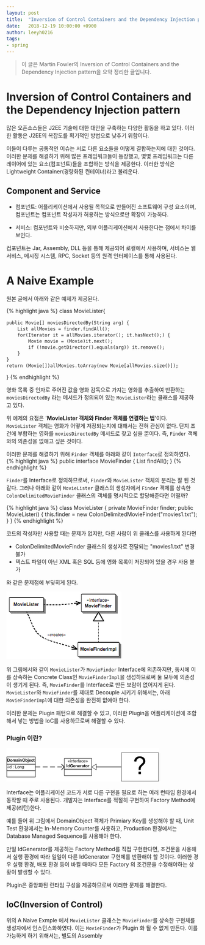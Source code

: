 ```yaml
---
layout: post
title:  "Inversion of Control Containers and the Dependency Injection pattern"
date:   2018-12-19 10:00:00 +0900
author: leeyh0216
tags:
- spring
---
```


> 이 글은 Martin Fowler의 Inversion of Control Containers and the Dependency Injection pattern을 요약 정리한 글입니다.

# Inversion of Control Containers and the Dependency Injection pattern

많은 오픈소스들은 J2EE 기술에 대한 대안을 구축하는 다양한 활동을 하고 있다. 이러한 활동은 J2EE의 복잡도를 획기적인 방법으로 낮추기 위함이다.

이들이 다루는 공통적인 이슈는 서로 다른 요소들을 어떻게 결합하는지에 대한 것이다. 이러한 문제를 해결하기 위해 많은 프레임워크들이 등장했고, 몇몇 프레임워크는 다른 레이어에 있는 요소(컴포넌트)들을 조합하는 방식을 제공한다. 이러한 방식은 Lightweight Container(경량화된 컨테이너)라고 불리운다.

## Component and Service

* 컴포넌트: 어플리케이션에서 사용될 목적으로 만들어진 소프트웨어 구성 요소이며, 컴포넌트는 컴포넌트 작성자가 허용하는 방식으로만 확장이 가능하다.

* 서비스: 컴포넌트와 비슷하지만, 외부 어플리케이션에서 사용한다는 점에서 차이를 보인다. 

컴포넌트는 Jar, Assembly, DLL 등을 통해 제공되어 로컬에서 사용하며, 서비스는 웹서비스, 메시징 시스템, RPC, Socket 등의 원격 인터페이스를 통해 사용된다.

# A Naive Example

원본 글에서 아래와 같은 예제가 제공된다.

{% highlight java %}
class MovieLister{

    public Movie[] moviesDirectedBy(String arg) {
        List allMovies = finder.findAll();
        for(Iterator it = allMovies.iterator(); it.hasNext();) {
            Movie movie = (Movie)it.next();
            if (!movie.getDirector().equals(arg)) it.remove();
        }
    }
    return (Movie[])allMovies.toArray(new Movie[allMovies.size()]);
}
{% endhighlight %}

영화 목록 중 인자로 주어진 값을 영화 감독으로 가지는 영화를 추출하여 반환하는 `moviesDirectedBy` 라는 메서드가 정의되어 있는 `MovieLister`라는 클래스를 제공하고 있다.

위 예제의 요점은 '**MovieLister 객체와 Finder 객체를 연결하는 법**'이다. `MovieLister` 객체는 영화가 어떻게 저장되는지에 대해서는 전혀 관심이 없다. 단지 조건에 부합하는 영화를 `moviesDirectedBy` 메서드로 찾고 싶을 뿐이다. 즉, `Finder` 객체와의 의존성을 없애고 싶은 것이다.

이러한 문제를 해결하기 위해 `Finder` 객체를 아래와 같이 `Interface`로 정의하였다.
{% highlight java %}
public interface MovieFinder {
    List findAll();
}
{% endhighlight %}

`Finder`를 Interface로 정의하므로써, `Finder`와 `MovieLister` 객체의 분리는 잘 된 것 같다. 그러나 아래와 같이 `MovieLister` 클래스의 생성자에서 `Finder` 객체를 상속한 `ColonDelimitedMovieFinder` 클래스의 객체를 명시적으로 할당해준다면 어떨까?

{% highlight java %}
class MovieLister {
    private MovieFinder finder;
    public MovieLister() {
        this.finder = new ColonDelimitedMovieFinder("movies1.txt");
    }
}
{% endhighlight %}

코드의 작성자만 사용할 때는 문제가 없지만, 다른 사람이 위 클래스를 사용하게 된다면

* ColonDelimitedMovieFinder 클래스의 생성자로 전달되는 "movies1.txt" 변경 불가
* 텍스트 파일이 아닌 XML 혹은 SQL 등에 영화 목록이 저장되어 있을 경우 사용 불가

와 같은 문제점에 부딪히게 된다.

![Dependency Issue](/assets/spring/both_dependency.jpeg)

위 그림에서와 같이 `MovieLister`가 `MovieFinder` Interface에 의존하지만, 동시에 이를 상속하는 Concrete Class인 `MovieFinderImpl`을 생성하므로써 둘 모두에 의존성이 생기게 된다. 즉, `MovieFinder`를 Interface로 만든 보람이 없어지게 된다. `MovieLister`와 `MovieFinder`를 제대로 Decouple 시키기 위해서는, 아래 `MovieFinderImpl`에 대한 의존성을 완전히 없애야 한다.

이러한 문제는 Plugin 패턴으로 해결할 수 있고, 이러한 Plugin을 어플리케이션에 조합해서 넣는 방법을 IoC를 사용하므로써 해결할 수 있다.

### Plugin 이란?

![Plugin](/assets/spring/plugin.jpg)

Interface는 어플리케이션 코드가 서로 다른 구현을 필요로 하는 여러 런타임 환경에서 동작할 때 주로 사용된다. 개발자는 Interface를 적절히 구현하여 Factory Method에 제공(리턴)한다.

예를 들어 위 그림에서 DomainObject 객체가 Primiary Key를 생성해야 할 때, Unit Test 환경에서는 In-Memory Counter를 사용하고, Production 환경에서는 Database Managed Sequence를 사용해야 한다.

만일 IdGenerator를 제공하는 Factory Method를 직접 구현한다면, 조건문을 사용해서 실행 환경에 따라 일일이 다른 IdGenerator 구현체를 반환해야 할 것이다. 이러한 경우 실행 환경, 배포 환경 등이 바뀔 때마다 모든 Factory 의 조건문을 수정해야하는 상황이 발생할 수 있다.

Plugin은 중앙화된 런타임 구성을 제공하므로써 이러한 문제를 해결한다.

## IoC(Inversion of Control)

위의 A Naive Exmple 에서 `MovieLister` 클래스는 `MovieFinder`를 상속한 구현체를 생성자에서 인스턴스화하였다. 이는 `MovieFinder`가 Plugin 화 될 수 없게 만든다. 이를 가능하게 하기 위해서는, 별도의 Assembly 